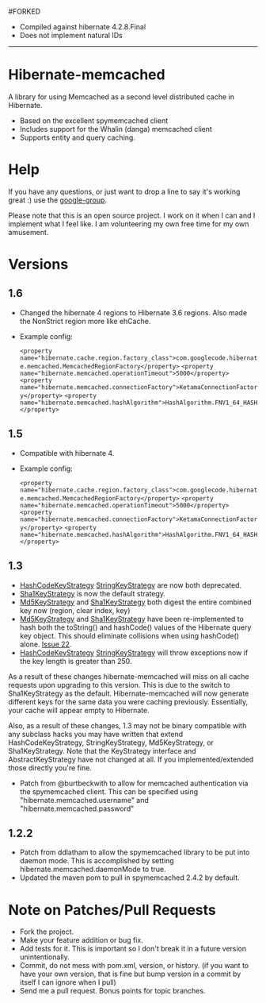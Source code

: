 
#FORKED
  * Compiled against hibernate 4.2.8.Final
  * Does not implement natural IDs
----

# Hibernate-memcached
A library for using Memcached as a second level distributed cache in Hibernate.

  * Based on the excellent spymemcached client
  * Includes support for the Whalin (danga) memcached client
  * Supports entity and query caching.

# Help
If you have any questions, or just want to drop a line to say it's working great :) use the [google-group](http://groups.google.com/group/hibernate-memcached).

Please note that this is an open source project. I work on it when I can and I implement what I feel like. I am volunteering my own free time for my own amusement.

# Versions
## 1.6
  * Changed the hibernate 4 regions to Hibernate 3.6 regions.  Also made the NonStrict region more like ehCache.
  * Example config:

    ``<property name="hibernate.cache.region.factory_class">com.googlecode.hibernate.memcached.MemcachedRegionFactory</property>``
    ``<property name="hibernate.memcached.operationTimeout">5000</property>``
    ``<property name="hibernate.memcached.connectionFactory">KetamaConnectionFactory</property>``
    ``<property name="hibernate.memcached.hashAlgorithm">HashAlgorithm.FNV1_64_HASH</property>``

## 1.5
  * Compatible with hibernate 4.
  * Example config:

    ``<property name="hibernate.cache.region.factory_class">com.googlecode.hibernate.memcached.MemcachedRegionFactory</property>``
    ``<property name="hibernate.memcached.operationTimeout">5000</property>``
    ``<property name="hibernate.memcached.connectionFactory">KetamaConnectionFactory</property>``
    ``<property name="hibernate.memcached.hashAlgorithm">HashAlgorithm.FNV1_64_HASH</property>``

## 1.3
  * [HashCodeKeyStrategy][1] [StringKeyStrategy][2] are now both deprecated.
  * [Sha1KeyStrategy][3] is now the default strategy.
  * [Md5KeyStrategy][4] and [Sha1KeyStrategy][3] both digest the entire combined key now (region, clear index, key)
  * [Md5KeyStrategy][4] and [Sha1KeyStrategy][3] have been re-implemented to hash both the toString() and hashCode() values
    of the Hibernate query key object. This should eliminate collisions when using hashCode() alone.
    [Issue 22](http://code.google.com/p/hibernate-memcached/issues/detail?id=22).
  * [HashCodeKeyStrategy][1] [StringKeyStrategy][2] will throw exceptions now if the key length is greater than 250.

As a result of these changes hibernate-memcached will miss on all cache requests upon upgrading to this version. This
is due to the switch to Sha1KeyStrategy as the default. Hibernate-memcached will now generate different keys for the
same data you were caching previously. Essentially, your cache will appear empty to Hibernate.

Also, as a result of these changes, 1.3 may not be binary compatible with any subclass hacks you may have written that
extend HashCodeKeyStrategy, StringKeyStrategy, Md5KeyStrategy, or Sha1KeyStrategy. Note that the KeyStrategy interface
and AbstractKeyStrategy have not changed at all. If you implemented/extended those directly you're fine.

  * Patch from @burtbeckwith to allow for memcached authentication via the spymemcached client.
    This can be specified using "hibernate.memcached.username" and "hibernate.memcached.password"

## 1.2.2
  * Patch from ddlatham to allow the spymemcached library to be put
    into daemon mode. This is accomplished by setting
    hibernate.memcached.daemonMode to true.
  * Updated the maven pom to pull in spymemcached 2.4.2 by default.

# Note on Patches/Pull Requests

  * Fork the project.
  * Make your feature addition or bug fix.
  * Add tests for it. This is important so I don't break it in a future version unintentionally.
  * Commit, do not mess with pom.xml, version, or history. (if you want to have your own version, that is fine but bump version in a commit by itself I can ignore when I pull)
  * Send me a pull request. Bonus points for topic branches.

[1]: hibernate-memcached/blob/master/src/main/java/com/googlecode/hibernate/memcached/HashCodeKeyStrategy.java
[2]: hibernate-memcached/blob/master/src/main/java/com/googlecode/hibernate/memcached/StringKeyStrategy.java
[3]: hibernate-memcached/blob/master/src/main/java/com/googlecode/hibernate/memcached/Sha1KeyStrategy.java
[4]: hibernate-memcached/blob/master/src/main/java/com/googlecode/hibernate/memcached/Md5KeyStrategy.java
